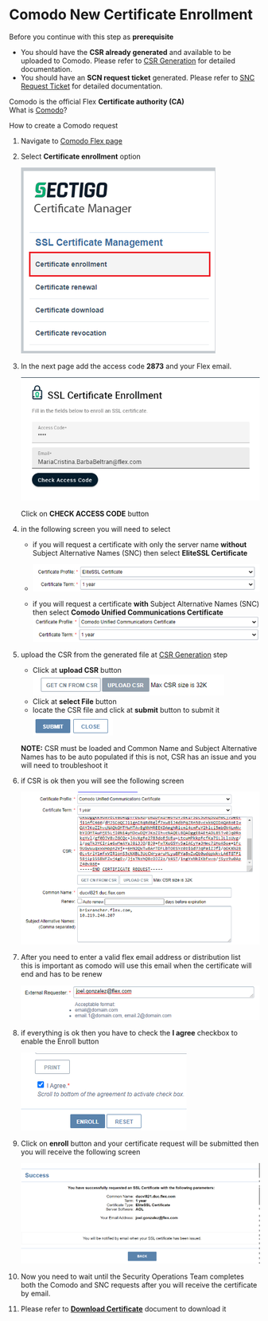 # Comodo New Certificate Enrollment

Before you continue with this step as **prerequisite**
- You should have the **CSR already generated** and available to be uploaded to Comodo. Please refer to [CSR Generation][csr-generation] for detailed documentation.
- You should have an **SCN request ticket** generated. Please refer to [SNC Request Ticket][snc-req] for detailed documentation.

Comodo is the official Flex **Certificate authority (CA)**  
What is [Comodo][comodo1]?

How to create a Comodo request

1. Navigate to [Comodo Flex page](https://hard.cert-manager.com/customer/Flex/ssl)
2. Select **Certificate enrollment** option

    ![comodo-sc1](./images/comodo-sc1.png)

3. In the next page add the access code **2873** and your Flex email.

    ![comodo-sc2](./images/comodo-sc2.png)

    Click on **CHECK ACCESS CODE** button  

4. in the following screen you will need to select

    - if you will request a certificate with only the server name **without** Subject Alternative Names (SNC)
        then select **EliteSSL Certificate**
        
        
        
    - ![comodo_wosnc1]

    - if you will request a certificate **with** Subject Alternative Names (SNC)
        then select **Comodo Unified Communications Certificate**
        ![comodo_wsnc1]

5. upload the CSR from the generated file at [CSR Generation][csr-generation] step
    - Click at **upload CSR** button
    ![comodo_upl1]
    - Click at **select File** button
    - locate the CSR file and click at **submit** button to submit it
    ![comodo_submitbtn1]

    **NOTE:** CSR must be loaded and Common Name and Subject Alternative Names has to be auto populated
        if this is not, CSR has an issue and you will need to troubleshoot it

6. if CSR is ok then you will see the following screen  

    ![comodo_goodscr]

7. After you need to enter a valid flex email address or distribution list  
this is important as comodo will use this email when the certificate will end and has to be renew

    ![comodo_comemail]

8. if everything is ok then you have to check the **I agree** checkbox to enable the Enroll button

    ![comodo_agree]

9. Click on **enroll** button and your certificate request will be submitted
then you will receive the following screen

    ![comodo_suc]

10. Now you need to wait until the Security Operations Team completes both the Comodo and SNC requests
    after you will receive the certificate by email.

11. Please refer to **[Download Certificate][download-cert]** document to download it

[comodo_sc1]: ./images/comodo-sc1.png
[comodo_sc2]: ./images/comodo-sc2.png
[comodo_bud1]: ./images/comodo-button1.png
[comodo_wosnc1]: ./images/comodo-wosnc.png
[comodo_wsnc1]: ./images/comodo-wsnc.png
[comodo_upl1]: ./images/comodo-uplbtn.png
[comodo_submitbtn1]: ./images/comodo-submitbtn.png
[comodo_goodscr]: ./images/comodo-goodcsr.png
[comodo_comemail]: ./images/comodo-comemail.png
[comodo_agree]: ./images/comodo-agree.png
[comodo_suc]: ./images/comodo-sucsess.png
[comodo]: https://hard.cert-manager.com/customer/Flex/ssl
[comodo1]: https://ssl.comodo.com/about-us#:~:text=Comodo%20SSL%20is%20a%20subsidiary,in%20digital%20web%20security%20solutions.&text=As%20the%20largest%20commercial%20certificate,transactions%20and%20grow%20online%20trust.
[csr-generation]: ./csr-generation.md
[snc-req]: ./snc-request-ticket.md
[download-cert]: ./download-certificates.md
